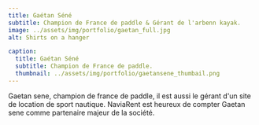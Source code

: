 ```yaml
---
title: Gaétan Séné
subtitle: Champion de France de paddle & Gérant de l'arbenn kayak.
image: ../assets/img/portfolio/gaetan_full.jpg
alt: Shirts on a hanger

caption:
  title: Gaétan Séné
  subtitle: Champion de France de paddle.
  thumbnail: ../assets/img/portfolio/gaetansene_thumbail.png
---
```

Gaetan sene, champion de france de paddle, il est aussi le gérant d'un site de location de sport nautique.
NaviaRent est heureux de compter Gaetan sene comme partenaire majeur de la société.

<!-- {:.list-inline}
- Date: January 2017
- Client: Threads
- Category: Illustration -->

